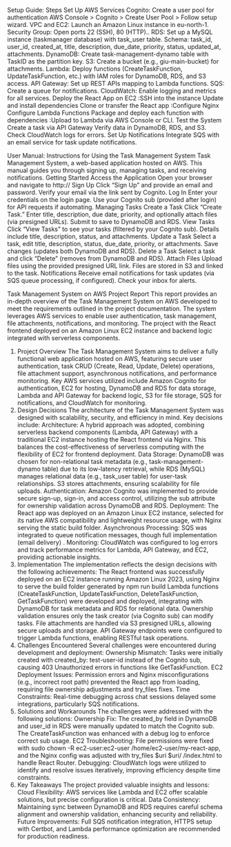 Setup Guide:
Steps
Set Up AWS Services
Cognito: Create a user pool for authentication
AWS Console > Cognito > Create User Pool > Follow setup wizard.
VPC and EC2: Launch an Amazon Linux instance in eu-north-1.
Security Group: Open ports 22 (SSH), 80 (HTTP)..
RDS: Set up a MySQL instance (taskmanager database) with task_user table.
Schema: task_id, user_id, created_at, title, description, due_date, priority, status, updated_at, attachments.
DynamoDB: Create task-management-dynamo table with TaskID as the partition key.
S3: Create a bucket (e.g., giu-main-bucket) for attachments.
Lambda: Deploy functions (CreateTaskFunction, UpdateTaskFunction, etc.) with IAM roles for DynamoDB, RDS, and S3 access.
API Gateway: Set up REST APIs mapping to Lambda functions.
SQS: Create a queue for notifications.
CloudWatch: Enable logging and metrics for all services.
Deploy the React App on EC2 :SSH into the instance
Update and install dependencies
Clone or transfer the React app :Configure Nginx
Configure Lambda Functions
Package and deploy each function with dependencies :Upload to Lambda via AWS Console or CLI.
Test the System
Create a task via API Gateway
Verify data in DynamoDB, RDS, and S3.
Check CloudWatch logs for errors.
Set Up Notifications 
Integrate SQS with an email service for task update notifications.






User Manual: Instructions for Using the Task Management System
Task Management System, a web-based application hosted on AWS. This manual guides you through signing up, managing tasks, and receiving notifications.
Getting Started
Access the Application
Open your browser and navigate to http://<public-ip>
Sign Up
Click “Sign Up” and provide an email and password.
Verify your email via the link sent by Cognito.
Log In
Enter your credentials on the login page.
Use your Cognito sub (provided after login) for API requests if automating.
Managing Tasks
Create a Task
Click “Create Task.”
Enter title, description, due date, priority, and optionally attach files (via presigned URLs).
Submit to save to DynamoDB and RDS.
View Tasks
Click “View Tasks” to see your tasks (filtered by your Cognito sub).
Details include title, description, status, and attachments.
Update a Task
Select a task, edit title, description, status, due_date, priority, or attachments.
Save changes (updates both DynamoDB and RDS).
Delete a Task
Select a task and click “Delete” (removes from DynamoDB and RDS).
Attach Files
Upload files using the provided presigned URL link.
Files are stored in S3 and linked to the task.
Notifications
Receive email notifications for task updates (via SQS queue processing, if configured).
Check your inbox for alerts.



Task Management System on AWS Project Report
This report provides an in-depth overview of the Task Management System on AWS developed to meet the requirements outlined in the project documentation. The system leverages AWS services to enable user authentication, task management, file attachments, notifications, and monitoring. The project with the React frontend deployed on an Amazon Linux EC2 instance and backend logic integrated with serverless components.
1. Project Overview
The Task Management System aims to deliver a fully functional web application hosted on AWS, featuring secure user authentication, task CRUD (Create, Read, Update, Delete) operations, file attachment support, asynchronous notifications, and performance monitoring. Key AWS services utilized include Amazon Cognito for authentication, EC2 for hosting, DynamoDB and RDS for data storage, Lambda and API Gateway for backend logic, S3 for file storage, SQS for notifications, and CloudWatch for monitoring.
2. Design Decisions
The architecture of the Task Management System was designed with scalability, security, and efficiency in mind. Key decisions include:
Architecture: A hybrid approach was adopted, combining serverless backend components (Lambda, API Gateway) with a traditional EC2 instance hosting the React frontend via Nginx. This balances the cost-effectiveness of serverless computing with the flexibility of EC2 for frontend deployment.
Data Storage: DynamoDB was chosen for non-relational task metadata (e.g., task-management-dynamo table) due to its low-latency retrieval, while RDS (MySQL) manages relational data (e.g., task_user table) for user-task relationships. S3 stores attachments, ensuring scalability for file uploads.
Authentication: Amazon Cognito was implemented to provide secure sign-up, sign-in, and access control, utilizing the sub attribute for ownership validation across DynamoDB and RDS.
Deployment: The React app was deployed on an Amazon Linux EC2 instance, selected for its native AWS compatibility and lightweight resource usage, with Nginx serving the static build folder.
Asynchronous Processing: SQS was integrated to queue notification messages, though full implementation (email delivery) .
Monitoring: CloudWatch was configured to log errors and track performance metrics for Lambda, API Gateway, and EC2, providing actionable insights.
3. Implementation
The implementation reflects the design decisions with the following achievements:
The React frontend was successfully deployed on an EC2 instance running Amazon Linux 2023, using Nginx to serve the build folder generated by npm run build
Lambda functions (CreateTaskFunction, UpdateTaskFunction, DeleteTaskFunction, GetTaskFunction) were developed and deployed, integrating with DynamoDB for task metadata and RDS for relational data. Ownership validation ensures only the task creator (via Cognito sub) can modify tasks.
File attachments are handled via S3 presigned URLs, allowing secure uploads and storage.
API Gateway endpoints were configured to trigger Lambda functions, enabling RESTful task operations.
4. Challenges Encountered
Several challenges were encountered during development and deployment:
Ownership Mismatch: Tasks were initially created with created_by: test-user-id instead of the Cognito sub, causing 403 Unauthorized errors in functions like GetTaskFunction. 
EC2 Deployment Issues: Permission errors and Nginx misconfigurations (e.g., incorrect root path) prevented the React app from loading, requiring file ownership adjustments and try_files fixes.
Time Constraints: Real-time debugging across chat sessions delayed some integrations, particularly SQS notifications.
5. Solutions and Workarounds
The challenges were addressed with the following solutions:
Ownership Fix: The created_by field in DynamoDB and user_id in RDS were manually updated to match the Cognito sub. The CreateTaskFunction was enhanced with a debug log to enforce correct sub usage.
EC2 Troubleshooting: File permissions were fixed with sudo chown -R ec2-user:ec2-user /home/ec2-user/my-react-app, and the Nginx config was adjusted with try_files $uri $uri/ /index.html to handle React Router.
Debugging: CloudWatch logs were utilized to identify and resolve issues iteratively, improving efficiency despite time constraints.
6. Key Takeaways
The project provided valuable insights and lessons:
Cloud Flexibility: AWS services like Lambda and EC2 offer scalable solutions, but precise configuration is critical.
Data Consistency: Maintaining sync between DynamoDB and RDS requires careful schema alignment and ownership validation, enhancing security and reliability.
Future Improvements: Full SQS notification integration, HTTPS setup with Certbot, and Lambda performance optimization are recommended for production readiness.

